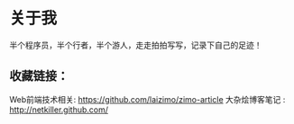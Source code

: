 # 关于我

半个程序员，半个行者，半个游人，走走拍拍写写，记录下自己的足迹！

## 收藏链接：

Web前端技术相关: https://github.com/laizimo/zimo-article
大杂烩博客笔记 : http://netkiller.github.com/

